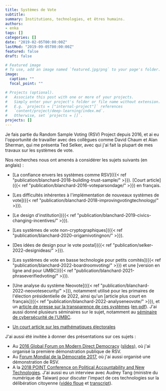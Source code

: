 ```yaml
---
title: Systèmes de Vote
subtitle: 
summary: Institutions, technologies, et êtres humains.
authors:
- enka
tags: []
categories: []
date: "2019-02-05T00:00:00Z"
lastMod: "2019-09-05T00:00:00Z"
featured: false
draft: false

# Featured image
# To use, add an image named `featured.jpg/png` to your page's folder. 
image:
  caption: ""
  focal_point: ""

# Projects (optional).
#   Associate this post with one or more of your projects.
#   Simply enter your project's folder or file name without extension.
#   E.g. `projects = ["internal-project"]` references 
#   `content/project/deep-learning/index.md`.
#   Otherwise, set `projects = []`.
projects: []
---
```

Je fais partie du Random Sample Voting (RSV) Project depuis 2016, et ai eu l'opportunité de travailler avec des collègues comme  David Chaum et Alan Sherman, qui me présenta Ted Selker, avec qui j'ai fait la plupart de mes travaux sur les systèmes de vote.

Nos recherches nous ont amenés à considérer les sujets suivants (en anglais) :

- [La confiance envers les systèmes comme RSV]({{< ref "publication/blanchard-2018-building-trust-sample/" >}}). [Court article]({{< ref "publication/blanchard-2016-voteparsondage/" >}}) en français.

- [Les difficultés inhérentes à l'implémentation de nouveaux systèmes de vote]({{< ref "publication/blanchard-2018-improvingvotingtechnology/" >}}).

- [Le design d'institution]({{< ref "publication/blanchard-2019-civics-changing-incentives/" >}}).

- [Les systèmes de vote non-cryptographiques]({{< ref "publication/blanchard-2020-origamivotingnon/" >}}).

- [Des idées de design pour le vote postal]({{< ref "publication/selker-2022-designideas/" >}}).

- [Les systèmes de vote en basse technologie pour petits comités]({{< ref "publication/blanchard-2022-boardroomvoting/" >}}) et une [version en ligne and pour UMBC]({{< ref "publication/blanchard-2021-phraseverifiedvoting/" >}}).
 

- [Une analyse du système Neovote]({{< ref "publication/blanchard-2022-neovotesecurity/" >}}), notamment utilisé pour les primaires de l'élection présidentielle de 2022, ainsi qu'un [article plus court en français]({{< ref "publication/blanchard-2022-analyseneovote/" >}}), et un [article de presse sur la transparence de ces systèmes](https://acteurspublics.fr/articles/enka-blanchard-exigeons-la-transparence-des-technologies-publiques) ([en pdf](/files/Blanchard-Acteurs-Publics.pdf)). J'ai aussi donné plusieurs séminaires sur le sujet, notamment au [séminaire de cybersécurité de l'UMBC](https://www.youtube.com/watch?v=yoKY1PbYsGM).

- [Un court article sur les mathématiques électorales](
https://www.espacestemps.net/en/articles/abstention-et-mathematiques-electorales/)

J'ai aussi été invitée à donner des présentations sur ces sujets : 
- Au [2016 Global Forum on Modern Direct Democracy](http://www.2016globalforum.com/) ([slides](/files/global_forum_1st.pdf)), où j'ai organisé la première démonstration publique de RSV.
- Au [Forum Mondial de la Démocratie 2017](https://www.coe.int/en/web/world-forum-democracy/about2017wfd), où j'ai aussi organisé une démonstration de RSV. 
- A la [2018 POINT Conference on Political Accountability and New Technologies](https://www.fes-soe.org/news-list/e/point-70-conference-political-accountability-and-new-technologies/).
J'ai aussi eu un interview avec Audrey Tang (ministre du numérique de Taiwan) pour discuter l'impact de ces technologies sur la délibération citoyenne ([vidéo floue](https://youtu.be/F-39uAz98wA) et [transcript](https://sayit.archive.tw/2017-03-28-nicolas-blanchard-visit)).
